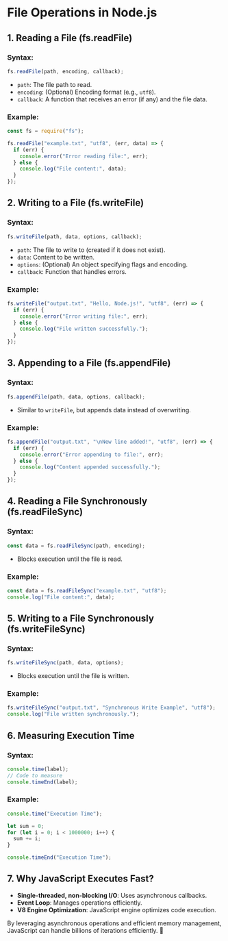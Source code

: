 # File Operations in Node.js

## 1. Reading a File (fs.readFile)
### Syntax:
```js
fs.readFile(path, encoding, callback);
```
- `path`: The file path to read.
- `encoding`: (Optional) Encoding format (e.g., `utf8`).
- `callback`: A function that receives an error (if any) and the file data.

### Example:
```js
const fs = require("fs");

fs.readFile("example.txt", "utf8", (err, data) => {
  if (err) {
    console.error("Error reading file:", err);
  } else {
    console.log("File content:", data);
  }
});
```

## 2. Writing to a File (fs.writeFile)
### Syntax:
```js
fs.writeFile(path, data, options, callback);
```
- `path`: The file to write to (created if it does not exist).
- `data`: Content to be written.
- `options`: (Optional) An object specifying flags and encoding.
- `callback`: Function that handles errors.

### Example:
```js
fs.writeFile("output.txt", "Hello, Node.js!", "utf8", (err) => {
  if (err) {
    console.error("Error writing file:", err);
  } else {
    console.log("File written successfully.");
  }
});
```

## 3. Appending to a File (fs.appendFile)
### Syntax:
```js
fs.appendFile(path, data, options, callback);
```
- Similar to `writeFile`, but appends data instead of overwriting.

### Example:
```js
fs.appendFile("output.txt", "\nNew line added!", "utf8", (err) => {
  if (err) {
    console.error("Error appending to file:", err);
  } else {
    console.log("Content appended successfully.");
  }
});
```

## 4. Reading a File Synchronously (fs.readFileSync)
### Syntax:
```js
const data = fs.readFileSync(path, encoding);
```
- Blocks execution until the file is read.

### Example:
```js
const data = fs.readFileSync("example.txt", "utf8");
console.log("File content:", data);
```

## 5. Writing to a File Synchronously (fs.writeFileSync)
### Syntax:
```js
fs.writeFileSync(path, data, options);
```
- Blocks execution until the file is written.

### Example:
```js
fs.writeFileSync("output.txt", "Synchronous Write Example", "utf8");
console.log("File written synchronously.");
```

## 6. Measuring Execution Time
### Syntax:
```js
console.time(label);
// Code to measure
console.timeEnd(label);
```

### Example:
```js
console.time("Execution Time");

let sum = 0;
for (let i = 0; i < 1000000; i++) {
  sum += i;
}

console.timeEnd("Execution Time");
```

## 7. Why JavaScript Executes Fast?
- **Single-threaded, non-blocking I/O**: Uses asynchronous callbacks.
- **Event Loop**: Manages operations efficiently.
- **V8 Engine Optimization**: JavaScript engine optimizes code execution.

By leveraging asynchronous operations and efficient memory management, JavaScript can handle billions of iterations efficiently. 🚀
